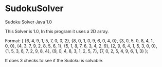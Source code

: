 # SudokuSolver
Sudoku Solver Java
1.0

This Solver is 1.0, In this program it uses a 2D array.

Format:
                {
                {6, 4, 9, 1, 5, 7, 0, 0, 2},
                {8, 0, 1, 0, 9, 6, 0, 4, 0},
                {3, 0, 5, 0, 8, 4, 1, 0, 0},
                {4, 3, 7, 9, 2, 8, 5, 6, 1},
                {5, 1, 8, 7, 6, 3, 4, 2, 9},
                {2, 9, 6, 4, 1, 5, 3, 0, 0},
                {1, 5, 3, 6, 7, 2, 9, 8, 4},
                {9, 0, 4, 8, 3, 1, 2, 5, 7},
                {7, 0, 2, 5, 4, 9, 6, 1, 3}
                };
               
               
It does 3 checks to see if the Sudoku is solvable.

